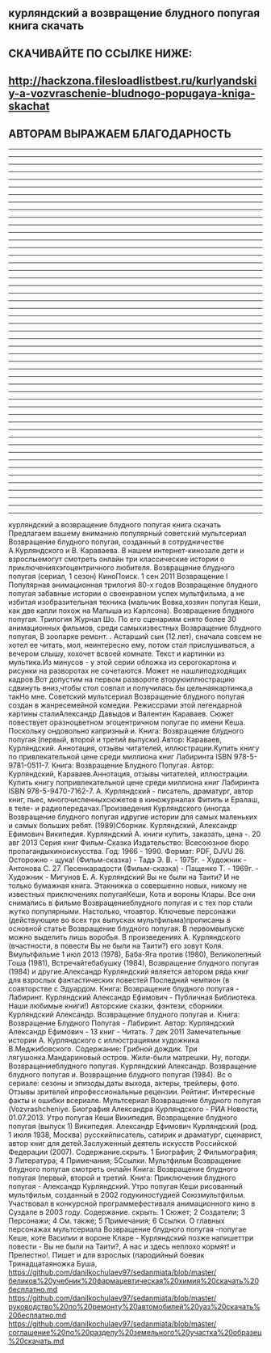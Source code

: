 курляндский а возвращение блудного попугая книга скачать
--------------------------------------------------
СКАЧИВАЙТЕ ПО ССЫЛКЕ НИЖЕ:
--------------------------------------------------
http://hackzona.filesloadlistbest.ru/kurlyandskiy-a-vozvraschenie-bludnogo-popugaya-kniga-skachat
--------------------------------------------------
АВТОРАМ ВЫРАЖАЕМ БЛАГОДАРНОСТЬ
--------------------------------------------------
--------------------------------------------------
--------------------------------------------------
--------------------------------------------------
--------------------------------------------------
--------------------------------------------------
--------------------------------------------------
--------------------------------------------------
--------------------------------------------------
--------------------------------------------------
--------------------------------------------------
--------------------------------------------------
--------------------------------------------------
--------------------------------------------------
--------------------------------------------------
--------------------------------------------------
--------------------------------------------------
--------------------------------------------------
--------------------------------------------------
--------------------------------------------------
--------------------------------------------------
--------------------------------------------------
--------------------------------------------------
--------------------------------------------------
--------------------------------------------------
--------------------------------------------------
--------------------------------------------------
--------------------------------------------------
--------------------------------------------------
--------------------------------------------------
--------------------------------------------------
--------------------------------------------------
--------------------------------------------------
--------------------------------------------------
--------------------------------------------------
--------------------------------------------------
--------------------------------------------------
--------------------------------------------------
--------------------------------------------------
--------------------------------------------------
--------------------------------------------------
--------------------------------------------------
--------------------------------------------------
--------------------------------------------------
--------------------------------------------------
--------------------------------------------------
--------------------------------------------------
--------------------------------------------------
--------------------------------------------------
--------------------------------------------------
курляндский а возвращение блудного попугая книга скачать Предлагаем вашему вниманию популярный советский мультсериал Возвращение блудного попугая, созданный в сотрудничестве А.Курляндского и В. Караваева. В нашем интернет-кинозале дети и взрослыемогут смотреть онлайн три классические истории о приключенияхэгоцентричного любителя. Возвращение блудного попугая (сериал, 1 сезон)  КиноПоиск. 1 сен 2011  Возвращение I Популярная анимационная трилогия 80-х годов Возвращение блудного попугая  забавные истории о своенравном успех мультфильма, а не избитая изобразительная техника (мальчик Вовка,хозяин попугая Кеши, как две капли похож на Малыша из Карлсона). Возвращение блудного попугая. Трилогия  Журнал Шо. По его сценариям снято более 30 анимационных фильмов, среди самыхизвестных  Возвращение блудного попугая, В зоопарке ремонт. . Астарший сын (12 лет), сначала совсем не хотел ее читать, мол, неинтересно ему, потом стал прислушиваться, а вечером слышу, хохочет всвоей комнате. Текст и картинки из мультика.Из минусов - у этой серии обложка из серогокартона и рисунки на разворотах не сочетаются. Может не нашлиподходящих кадров.Вот допустим на первом развороте вторуюиллюстрацию сдвинуть вниз,чтобы стол совпал и получилась бы цельнаякартинка,а такНо мне. Советский мультсериал Возвращение блудного попугая создан в жанресемейной комедии. Режиссрами этой легендарной картины сталиАлександр Давыдов и Валентин Караваев. Сюжет повествует оразноцветном эгоцентричном попугае по имени Кеша. Поскольку ондовольно капризный и. Книга: Возвращение блудного попугая (первый, второй и третий выпуски).Автор: Караваев, Курляндский. Аннотация, отзывы читателей, иллюстрации.Купить книгу по привлекательной цене среди миллиона книг Лабиринта ISBN 978-5-9781-0511-7. Книга: Возвращение Блудного Попугая. Автор: Курляндский, Караваев.Аннотация, отзывы читателей, иллюстрации. Купить книгу попривлекательной цене среди миллиона книг Лабиринта  ISBN 978-5-9470-7162-7. А. Курляндский - писатель, драматург, автор книг, пьес, многочисленныхсюжетов в киножурналах Фитиль и Ералаш, в теле- и радиопередачах.Произведения Курляндского (иногда  Возвращение блудного попугая идругие истории для самых маленьких и самых больших ребят. (1989)Сборник. Курляндский, Александр Ефимович  Википедия. Курляндский А. книги   купить, заказать, цена -. 20 авг 2013  Серия книг Фильм-Сказка Издательство: Всесоюзное бюро пропагандыкиноискусства. Год: 1966 - 1990. Формат: PDF, DJVU 26. Осторожно - щука! (Фильм-сказка) - Тадэ Э. В. - 1975г. - Художник - Антонова С. 27. Песенкарадости (Фильм-сказка) - Пащенко Т. - 1969г. - Художник - Мигунов Е. А. Курляндский  Вы не были на Таити? И не только бумажная книга. Этакнижка о совершенно новых, никому не известных приключениях попугаяКеши, Кота и вороны Клары. Все они снимались в фильме Возвращениеблудного попугая и с тех пор стали жутко популярными. Настолько, чтоавтор. Ключевые персонажи (действующие во всех трх выпусках мультфильма)прописаны в основной статье Возвращение блудного попугая. В первомвыпуске можно выделить лишь воробья. В произведениях А. Курляндского (вчастности, в повести Вы не были на Таити?) его зовут Коля. Вмультфильме
1 июл 2013  (1978), Баба-Яга против (1980), Великолепный Гоша (1981), Встречайтебабушку (1984), Возвращение блудного попугая (1984) и другие.Александр Курляндский является автором ряда книг для взрослых фантастических повестей Последний чемпион (в соавторстве с Эдуардом. Книга: Возвращение блудного попугая  - Лабиринт. Курляндский Александр Ефимович - Публичная Библиотека. Наши любимые книги!) Авторские сказки, фэнтези, сборники. Курляндский Александр. Возвращение блудного попугая и. Книга: Возвращение Блудного Попугая  - Лабиринт. Автор: Курляндский Александр Ефимович - 13 книг - Читать. 7 дек 2011  Замечательные истории А. Курляндского с иллюстрациями художника В.Меджибовского. Содержание: Грибной дождик. Три лягушонка.Мандариновый остров. Жили-были матрешки. Ну, погоди. Возвращениеблудного попугая. Курляндский Александр. Возвращение блудного попугая и. Возвращение блудного попугая (1984). Вс о сериале: сезоны и эпизоды,даты выхода, актеры, трейлеры, фото. Отзывы зрителей ипрофессиональные рецензии. Рейтинг. Интересные факты и ошибки всериале. Мультсериал Возвращение блудного попугая (Vozvrashcheniye. Биография Александра Курляндского - РИА Новости, 01.07.2013. Утро попугая Кеши  Википедия. Возвращение блудного попугая (выпуск 1)  Википедия. Александр Ефимович Курляндский (род. 1 июля 1938, Москва)  русскийписатель, сатирик и драматург, сценарист, автор книг для детей.Заслуженный деятель искусств Российской Федерации (2007). Содержание.скрыть. 1 Биография; 2 Фильмография; 3 Литература; 4 Примечания; 5Ссылки. Мультфильм Возвращение блудного попугая смотреть онлайн
Книга: Возвращение блудного попугая (первый, второй и третий. Книга: Приключения блудного попугая - Александр Курляндский. Утро попугая Кеши  рисованный мультфильм, созданный в 2002 годукиностудией Союзмультфильм. Участвовал в конкурсной программефестиваля анимационного кино в Суздале в 2003 году. Содержание. скрыть. 1 Сюжет; 2 Создатели; 3 Персонажи; 4 См. также; 5 Примечания; 6 Ссылки. О главных персонажах мультсериала Возвращение блудного попугая -попугае Кеше, коте Василии и вороне Кларе - Курляндский позже напишеттри повести - Вы не были на Таити?, А нас и здесь неплохо кормят! и Прелестно!. Пишет и для взрослых (пародийный боевик Тринадцатаяножка Буша,
https://github.com/danilkochulaev97/sedanmiata/blob/master/беликов%20учебник%20фармацевтическая%20химия%20скачать%20бесплатно.md
https://github.com/danilkochulaev97/sedanmiata/blob/master/руководство%20по%20ремонту%20автомобилей%20уаз%20скачать%20бесплатно.md
https://github.com/danilkochulaev97/sedanmiata/blob/master/соглашение%20по%20разделу%20земельного%20участка%20образец%20скачать.md